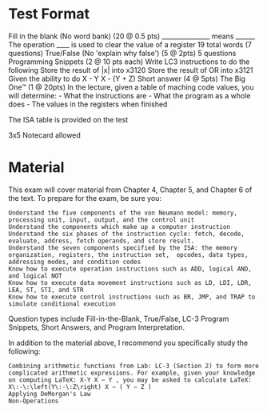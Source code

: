 # Test Format

Fill in the blank (No word bank) (20 @ 0.5 pts)
	_______________ means ______ 
	The operation ____ is used to clear the value of a register
	19 total words (7 questions)
True/False (No 'explain why false') (5 @ 2pts)
	5 questions 
Programming Snippets (2 @ 10 pts each)
	Write LC3  instructions to do the following
		Store the result of |x| into x3120 
		Store the result of OR into x3121 
		Given the ability to do X - Y
			X - (Y + Z)
Short answer (4 @ 5pts) 
The Big One™ (1 @ 20pts)
	In the lecture, given a table of maching code values, you will determine: 
		- What the instructions are
		- What the program as a whole does
		- The values in the registers when finished
		
The ISA table is provided on the test

3x5 Notecard allowed 

# Material

This exam will cover material from Chapter 4, Chapter 5, and Chapter 6 of the text. To prepare for the exam, be sure you:

    Understand the five components of the von Neumann model: memory, processing unit, input, output, and the control unit
    Understand the components which make up a computer instruction
    Understand the six phases of the instruction cycle: fetch, decode, evaluate, address, fetch operands, and store result.
    Understand the seven components specified by the ISA: the memory organization, registers, the instruction set,  opcodes, data types, addressing modes, and condition codes
    Know how to execute operation instructions such as ADD, logical AND, and logical NOT
    Know how to execute data movement instructions such as LD, LDI, LDR, LEA, ST, STI, and STR
    Know how to execute control instructions such as BR, JMP, and TRAP to simulate conditional execution

Question types include Fill-in-the-Blank, True/False, LC-3 Program Snippets, Short Answers, and Program Interpretation.

In addition to the material above, I recommend you specifically study the following:

    Combining arithmetic functions from Lab: LC-3 (Section 2) to form more complicated arithmetic expressions. For example, given your knowledge on computing LaTeX: X-Y X − Y , you may be asked to calculate LaTeX: X\:-\:\left(Y\:-\:Z\right) X − ( Y − Z )
    Applying DeMorgan's Law
    Non-Operations
